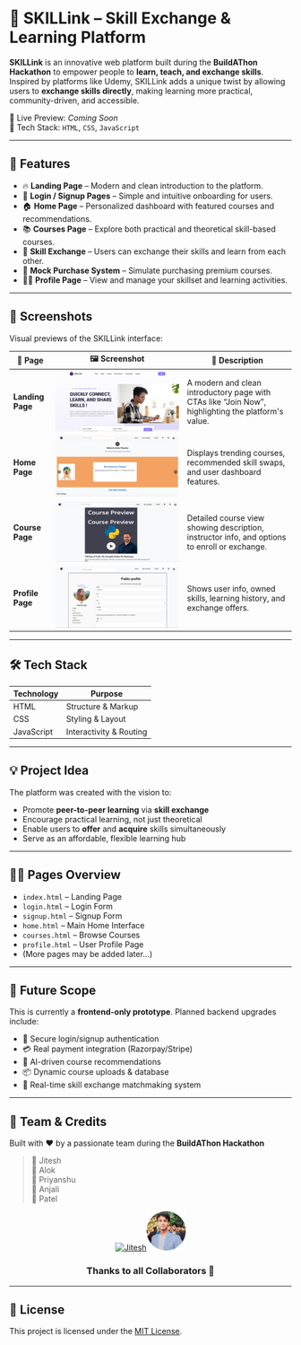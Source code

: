# 🚀 SKILLink – Skill Exchange & Learning Platform

**SKILLink** is an innovative web platform built during the **BuildAThon Hackathon** to empower people to **learn, teach, and exchange skills**. Inspired by platforms like Udemy, SKILLink adds a unique twist by allowing users to **exchange skills directly**, making learning more practical, community-driven, and accessible.

🔗 Live Preview: _Coming Soon_  
🎯 Tech Stack: `HTML`, `CSS`, `JavaScript`

---

## 🌟 Features

- 🔥 **Landing Page** – Modern and clean introduction to the platform.
- 👤 **Login / Signup Pages** – Simple and intuitive onboarding for users.
- 🏠 **Home Page** – Personalized dashboard with featured courses and recommendations.
- 📚 **Courses Page** – Explore both practical and theoretical skill-based courses.
- 💼 **Skill Exchange** – Users can exchange their skills and learn from each other.
- 🛒 **Mock Purchase System** – Simulate purchasing premium courses.
- 🙋‍♂️ **Profile Page** – View and manage your skillset and learning activities.

---

## 📸 Screenshots

Visual previews of the SKILLink interface:

| 🔸 Page | 🖼️ Screenshot | 📄 Description |
|--------|---------------|----------------|
| **Landing Page** | ![Landing](https://github.com/Jitesh8260/Build-A-Thon-SKILLink-Frontend/blob/main/assets/landing.png) | A modern and clean introductory page with CTAs like “Join Now”, highlighting the platform's value. |
| **Home Page** | ![Home](https://github.com/Jitesh8260/Build-A-Thon-SKILLink-Frontend/blob/main/assets/home.png) | Displays trending courses, recommended skill swaps, and user dashboard features. |
| **Course Page** | ![Course](https://github.com/Jitesh8260/Build-A-Thon-SKILLink-Frontend/blob/main/assets/course.png) | Detailed course view showing description, instructor info, and options to enroll or exchange. |
| **Profile Page** | ![Profile](https://github.com/Jitesh8260/Build-A-Thon-SKILLink-Frontend/blob/main/assets/profile.png) | Shows user info, owned skills, learning history, and exchange offers. |


---

## 🛠️ Tech Stack

| Technology | Purpose                  |
|------------|--------------------------|
| HTML       | Structure & Markup       |
| CSS        | Styling & Layout         |
| JavaScript | Interactivity & Routing  |

---

## 💡 Project Idea

The platform was created with the vision to:
- Promote **peer-to-peer learning** via **skill exchange**
- Encourage practical learning, not just theoretical
- Enable users to **offer** and **acquire** skills simultaneously
- Serve as an affordable, flexible learning hub

---

## 👨‍💻 Pages Overview

- `index.html` – Landing Page  
- `login.html` – Login Form  
- `signup.html` – Signup Form  
- `home.html` – Main Home Interface  
- `courses.html` – Browse Courses  
- `profile.html` – User Profile Page  
- (More pages may be added later…)

---

## 🚧 Future Scope

This is currently a **frontend-only prototype**. Planned backend upgrades include:
- 🔐 Secure login/signup authentication
- 💳 Real payment integration (Razorpay/Stripe)
- 🧠 AI-driven course recommendations
- 📦 Dynamic course uploads & database
- 🔄 Real-time skill exchange matchmaking system

---


## 🤝 Team & Credits

Built with ❤️ by a passionate team during the **BuildAThon Hackathon**  

> 👤 Jitesh  
> 👤 Alok  
> 👤 Priyanshu  
> 👤 Anjali  
> 👤 Patel  

<p align="center" >
  <a href="https://github.com/Jitesh8260"><img src="https://github.com/subham-behera/e-Pariksha/blob/main/assets/Jitesh8260.png" width="70px" alt="Jitesh" /></a><!--
 --><a href="https://github.com/alokrajcse"><img src="https://github.com/alokrajcse/OrbitX/blob/master/SCREENSHOTS_ORBITX/alok.png" width="70px" alt="Alok"/></a>
</p>




<h3 align="center">Thanks to all Collaborators 💪</h3>

---

## 📄 License

This project is licensed under the [MIT License](LICENSE).



